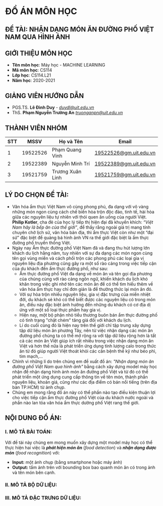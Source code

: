 # **ĐỒ ÁN MÔN HỌC**
## **ĐỀ TÀI:**   NHẬN DẠNG MÓN ĂN ĐƯỜNG PHỐ VIỆT NAM QUA HÌNH ẢNH 

## **GIỚI THIỆU MÔN HỌC**
* **Tên môn học**: Máy học - MACHINE LEARNING
* **Mã môn học**: CS114
* **Lớp học**: CS114.L21
* **Năm học**: 2020-2021

## **GIẢNG VIÊN HƯỚNG DẪN**
* PGS.TS. **Lê Đình Duy** - *duydl@uit.edu.vn*
* ThS. **Phạm Nguyễn Trường An** *truonganpn@uit.edu.vn*

## **THÀNH VIÊN NHÓM**

| STT    | MSSV          | Họ và Tên           | Email                   |
| ------ |---------------| --------------------|-------------------------|
| 1      | 19522526      | Phạm Quang Vinh     |19522526@gm.uit.edu.vn   |
| 2      | 19522389      | Nguyễn Minh Trí     |19522389@gm.uit.edu.vn   |
| 3      | 19521759      | Trương Xuân Linh    |19521759@gm.uit.edu.vn   |

## **LÝ DO CHỌN ĐỀ TÀI:**

* Văn hóa ẩm thực Việt Nam vô cùng phong phú, đa dạng với vô vàng những món ngon cùng cách chế biến hòa trộn độc đáo, tinh tế, hài hòa giữa các nguyên liệu tự nhiên với thói quen ăn uống của người Việt. **Philip Kotler**, cha đẻ của học lý tiếp thị hiện đại đã khuyến khích: *“Việt Nam hãy là bếp ăn của thế giới”*, để thấy rằng ngoài giá trị mang tính chuyên chở lịch sử, văn hóa bản địa, thì ẩm thực Việt còn như một “đại sứ” đặc biệt để quảng bá hình ảnh VN ra thế giới đặc biệt là ẩm thực đường phố truyền thống Việt.
* Ngày nay Ẩm thực đường phố Việt Nam đã và đang thu hút lượng lớn khách du lịch hằng năm, tuy nhiên với sự đa dạng các món ngon cùng tên gọi vùng miền và cách phối trộn các phong phú các loại gia vị nguyên liệu địa phương cũng gây ra một số rào cảng trong việc tiếp cận của du khách đến ẩm thực đường phố, như sau:
   - Ẩm thực đường phố Việt đa dạng về món ăn và tên gọi địa phương của chúng cùng với rào cảng ngôn ngữ, khiến khách du lịch khó khăn trong việc ghi nhớ tên các món ăn để có thể tìm hiểu thêm về văn hóa ẩm thực hay chỉ đơn giản là để thưởng thức lại món ăn đó. 
   - Với sự hòa trộn nhiều nguyên liệu, gia vị đặc trưng của miền nhiệt đới, du khách sẻ khó có thể biết được các nguyên liệu có trong món ăn, điều này đặc biệt ảnh hưởng đến những du khách có cơ địa dị ứng với một số loại thực phẩm hay gia vị.
   - Hiện nay, một bộ phận nhỏ tiểu thương buôn bán ẩm thực đường phố có tình trạng "chặt chém" tăng giá đối với khách du lịch.
   - Lí do cuối cùng đó là hiện nay trên thế giới chỉ tập trung xây dựng tập dữ liệu món ăn phương Tây, nên từ việc nhận dạng các món ăn đường phố chúng ta có thể mở rộng ra với tập dữ liệu rộng hơn là tất cả các món ăn Việt giúp ích rất nhiều trong việc nhận dạng món ăn Việt và hơn thế nữa là phát triển ứng dụng tính lượng calo trong thức ăn từ đó giúp người Việt thoát khỏi các căn bệnh thế kỹ như béo phì, tim mạch,…
* Chính vì những lí do trên chúng em đề xuất đồ án: *"Nhận dạng món ăn đường phố Việt Nam qua hình ảnh"* bằng cách xây dựng model máy học nhận để nhận dạng hình ảnh món ăn đường phố Việt và từ đó có thể phát triển một ứng dụng cung cấp thông tin về tên món, thành phần nguyên liệu, khoản giá, cũng như các địa điểm có bán nổi tiếng (trên địa bàn TP.HCM) từ ảnh chụp. 
* Chúng em mong rằng đồ án này có thể phần nào tạo điều kiện thuận lợi cho việc tiếp cận ẩm thực đường phố Việt của du khách nước ngoài và phần nào lan tỏa văn hóa ẩm thực dường phố Việt rang thế giới.
## **NỘI DUNG ĐỒ ÁN:**
### **I. MÔ TẢ BÀI TOÁN:**
 Với đề tài này chúng em mong muốn xây dựng một model máy học có thể thực hiện hai việc là ***phát hiện món ăn*** (*food detection*) và ***nhận dạng được món*** (*food recognition*) với:
* **Input:** một ảnh chụp (bằng smartphone hoặc máy ảnh)
* **Output:** tấm ảnh trên với bounding box bao quanh món ăn có trong ảnh và tên món bên cạnh.

### **II. MÔ TẢ BỘ DỮ LIỆU:**


### **III. MÔ TẢ ĐẶC TRƯNG DỮ LIỆU:**


